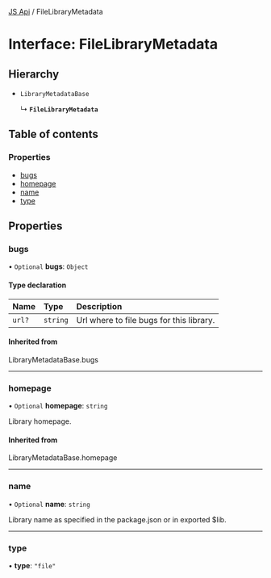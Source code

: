 [JS Api](../index.md) / FileLibraryMetadata

# Interface: FileLibraryMetadata

## Hierarchy

- `LibraryMetadataBase`

  ↳ **`FileLibraryMetadata`**

## Table of contents

### Properties

- [bugs](FileLibraryMetadata.md#bugs)
- [homepage](FileLibraryMetadata.md#homepage)
- [name](FileLibraryMetadata.md#name)
- [type](FileLibraryMetadata.md#type)

## Properties

### bugs

• `Optional` **bugs**: `Object`

#### Type declaration

| Name | Type | Description |
| :------ | :------ | :------ |
| `url?` | `string` | Url where to file bugs for this library. |

#### Inherited from

LibraryMetadataBase.bugs

___

### homepage

• `Optional` **homepage**: `string`

Library homepage.

#### Inherited from

LibraryMetadataBase.homepage

___

### name

• `Optional` **name**: `string`

Library name as specified in the package.json or in exported $lib.

___

### type

• **type**: ``"file"``
